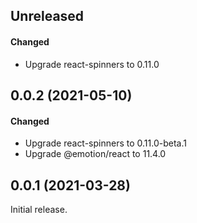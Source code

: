 
## Unreleased

#### Changed

- Upgrade react-spinners to 0.11.0

## 0.0.2 (2021-05-10)

#### Changed

- Upgrade react-spinners to 0.11.0-beta.1 
- Upgrade @emotion/react to 11.4.0

## 0.0.1 (2021-03-28)

Initial release.
